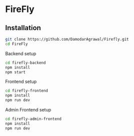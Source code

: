 # FireFly

## Installation


```bash
git clone https://github.com/DamodarAgrawal/Firefly.git
cd FireFly
```
Backend setup
```bash
cd firefly-backend
npm install
npm start
```
Frontend setup
```bash
cd firefly-frontend
npm install
npm run dev
```
Admin Frontend setup
```bash
cd firefly-admin-frontend
npm install
npm run dev
```
